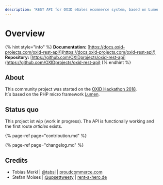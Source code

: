 ```yaml
---
description: 'REST API for OXID eSales ecommerce system, based on Lumen framework.'
---
```


# Overview

{% hint style="info" %}
**Documentation:** [https://docs.oxid-projects.com/oxid-rest-api/](https://docs.oxid-projects.com/oxid-rest-api/)  
**Repository:** [https://github.com/OXIDprojects/oxid-rest-api](https://github.com/OXIDprojects/oxid-rest-api)
{% endhint %}

## About

This community project was started on the [OXID Hackathon 2018](https://openspacer.org/12-oxid-community/223-oxid-hackathon-nuernberg-2018/).  
It´s based on the PHP micro framework [Lumen](https://lumen.laravel.com/).

## Status quo

This project ist wip \(work in progress\). The API is functionally working and the first route _articles_ exists.

{% page-ref page="contribution.md" %}

{% page-ref page="changelog.md" %}

## Credits

* Tobias Merkl \| [@tabsl](https://twitter.com/tabsl) \| [proudcommerce.com](https://www.proudcommerce.com)
* Stefan Moises \| [@upsettweety](https://twitter.com/upsettweety) \| [rent-a-hero.de](http://www.rent-a-hero.de)




